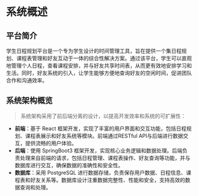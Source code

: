 # 系统概述

## 平台简介

学生日程规划平台是一个专为学生设计的时间管理工具，旨在提供一个集日程规划、课程表管理和好友互动于一体的综合性解决方案。通过该平台，学生可以直观地管理个人日程，查看课程安排，并与好友共享时间表，从而更有效地安排学习和生活。同时，好友系统的引入，让学生能够方便地查询好友的空闲时间，促进团队合作和沟通效率。

## 系统架构概览

> 系统架构采用了前后端分离的设计，以提高开发效率和系统的可扩展性：

- **前端**：基于 React 框架开发，实现了丰富的用户界面和交互功能，包括日程规划、课程表展示和好友系统等模块。前端通过RESTful API与后端进行数据交互，提供流畅的用户体验。
- **后端**：使用 SpringBoot3 框架开发，实现核心业务逻辑和数据处理。后端负责处理来自前端的请求，包括日程管理、课程表操作、好友查询等功能，并与数据库进行交互，确保数据的准确性和安全性。
- **数据库**：采用 PostgreSQL 进行数据存储，负责保存用户数据、日程信息、课程表和好友关系等。数据库设计注重数据完整性、性能和安全，支持高效的数据查询和处理。